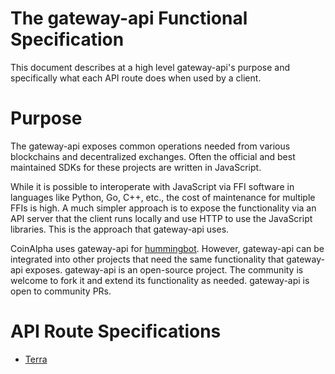 # The gateway-api Functional Specification

This document describes at a high level gateway-api's purpose and specifically 
what each API route does when used by a client.

# Purpose

The gateway-api exposes common operations needed from various blockchains and 
decentralized exchanges. Often the official and best maintained SDKs for these 
projects are written in JavaScript. 

While it is possible to interoperate with JavaScript via FFI software in 
languages like Python, Go, C++, etc., the cost of maintenance for multiple FFIs 
is high. A much simpler approach is to expose the functionality via an API 
server that the client runs locally and use HTTP to use the JavaScript 
libraries. This is the approach that gateway-api uses.

CoinAlpha uses gateway-api for 
[hummingbot](https://github.com/CoinAlpha/hummingbot). However, gateway-api can 
be integrated into other projects that need the same functionality that 
gateway-api exposes. gateway-api is an open-source project. The community is 
welcome to fork it and extend its functionality as needed. gateway-api is open
to community PRs.

# API Route Specifications

- [Terra](./terra.md)
